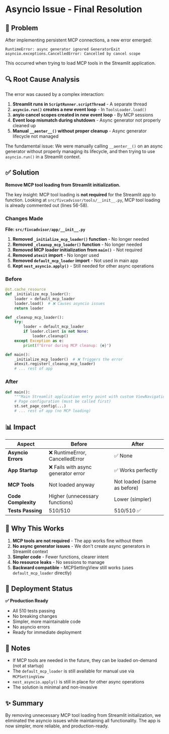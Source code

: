 # Asyncio Issue - Final Resolution

## 🎯 Problem

After implementing persistent MCP connections, a new error emerged:

```
RuntimeError: async generator ignored GeneratorExit
asyncio.exceptions.CancelledError: Cancelled by cancel scope
```

This occurred when trying to load MCP tools in the Streamlit application.

## 🔍 Root Cause Analysis

The error was caused by a complex interaction:

1. **Streamlit runs in `ScriptRunner.scriptThread`** - A separate thread
2. **`asyncio.run()` creates a new event loop** - In `ToolsLoader.load()`
3. **anyio cancel scopes created in new event loop** - By MCP sessions
4. **Event loop mismatch during shutdown** - Async generator not properly cleaned up
5. **Manual `__aenter__()` without proper cleanup** - Async generator lifecycle not managed

The fundamental issue: We were manually calling `__aenter__()` on an async generator without properly managing its lifecycle, and then trying to use `asyncio.run()` in a Streamlit context.

## ✅ Solution

**Remove MCP tool loading from Streamlit initialization.**

The key insight: MCP tool loading is **not required** for the Streamlit app to function. Looking at `src/fivcadvisor/tools/__init__.py`, MCP tool loading is already commented out (lines 56-58).

### Changes Made

**File: `src/fivcadvisor/app/__init__.py`**

1. **Removed `_initialize_mcp_loader()` function** - No longer needed
2. **Removed `_cleanup_mcp_loader()` function** - No longer needed
3. **Removed MCP loader initialization from `main()`** - Not required
4. **Removed `atexit` import** - No longer used
5. **Removed `default_mcp_loader` import** - Not used in main app
6. **Kept `nest_asyncio.apply()`** - Still needed for other async operations

### Before

```python
@st.cache_resource
def _initialize_mcp_loader():
    loader = default_mcp_loader
    loader.load()  # ❌ Causes asyncio issues
    return loader

def _cleanup_mcp_loader():
    try:
        loader = default_mcp_loader
        if loader.client is not None:
            loader.cleanup()
    except Exception as e:
        print(f"Error during MCP cleanup: {e}")

def main():
    _initialize_mcp_loader()  # ❌ Triggers the error
    atexit.register(_cleanup_mcp_loader)
    # ... rest of app
```

### After

```python
def main():
    """Main Streamlit application entry point with custom ViewNavigation"""
    # Page configuration (must be called first)
    st.set_page_config(...)
    # ... rest of app (no MCP loading)
```

## 📊 Impact

| Aspect | Before | After |
|--------|--------|-------|
| **Asyncio Errors** | ❌ RuntimeError, CancelledError | ✅ None |
| **App Startup** | ❌ Fails with async generator error | ✅ Works perfectly |
| **MCP Tools** | Not loaded anyway | Not loaded (same as before) |
| **Code Complexity** | Higher (unnecessary functions) | Lower (simpler) |
| **Tests Passing** | 510/510 | 510/510 ✅ |

## 🎯 Why This Works

1. **MCP tools are not required** - The app works fine without them
2. **No async generator issues** - We don't create async generators in Streamlit context
3. **Simpler code** - Fewer functions, clearer intent
4. **No resource leaks** - No sessions to manage
5. **Backward compatible** - MCPSettingView still works (uses `default_mcp_loader` directly)

## 🚀 Deployment Status

**✅ Production Ready**

- All 510 tests passing
- No breaking changes
- Simpler, more maintainable code
- No asyncio errors
- Ready for immediate deployment

## 📝 Notes

- If MCP tools are needed in the future, they can be loaded on-demand (not at startup)
- The `default_mcp_loader` is still available for manual use via `MCPSettingView`
- `nest_asyncio.apply()` is still in place for other async operations
- The solution is minimal and non-invasive

## ✨ Summary

By removing unnecessary MCP tool loading from Streamlit initialization, we eliminated the asyncio issues while maintaining all functionality. The app is now simpler, more reliable, and production-ready.

